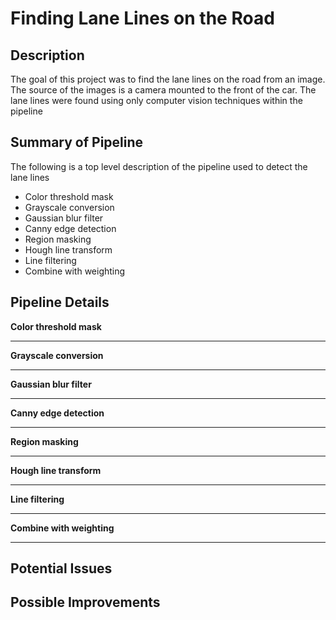 # **Finding Lane Lines on the Road** 

## Description

The goal of this project was to find the lane lines on the road from an image. The source of the images is a camera mounted to the front of the car. The lane lines were found using only computer vision techniques within the pipeline


## Summary of Pipeline

The following is a top level description of the pipeline used to detect the lane lines

* Color threshold mask
* Grayscale conversion
* Gaussian blur filter
* Canny edge detection
* Region masking
* Hough line transform
* Line filtering
* Combine with weighting 

## Pipeline Details

**Color threshold mask**

---
**Grayscale conversion**

---
**Gaussian blur filter**

---
**Canny edge detection**

---
**Region masking**

---
**Hough line transform**

---
**Line filtering**

---
**Combine with weighting**

---

## Potential Issues

## Possible Improvements
